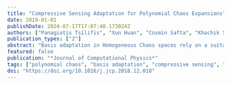```yaml
---
title: "Compressive Sensing Adaptation for Polynomial Chaos Expansions"
date: 2019-01-01
publishDate: 2024-07-17T17:07:40.173024Z
authors: ["Panagiotis Tsilifis", "Xun Huan", "Cosmin Safta", "Khachik Sargsyan", "Guilhem Lacaze", "Joseph Oefelein", "Habib N. Najm", "Roger Ghanem"]
publication_types: ["2"]
abstract: "Basis adaptation in Homogeneous Chaos spaces rely on a suitable rotation of the underlying Gaussian germ. Several rotations have been proposed in the literature resulting in adaptations with different convergence properties. In this paper we present a new adaptation mechanism that builds on compressive sensing algorithms, resulting in a reduced polynomial chaos approximation with optimal sparsity. The developed adaptation algorithm consists of a two-step optimization procedure that computes the optimal coefficients and the input projection matrix of a low dimensional chaos expansion with respect to an optimally rotated basis. We demonstrate the attractive features of our algorithm through several numerical examples including the application on Large-Eddy Simulation (LES) calculations of turbulent combustion in a HIFiRE scramjet engine."
featured: false
publication: "*Journal of Computational Physics*"
tags: ["polynomial chaos", "basis adaptation", "compressive sensing", "-minimization", "dimensionality reduction", "uncertainty propagation"]
doi: "https://doi.org/10.1016/j.jcp.2018.12.010"
---
```


